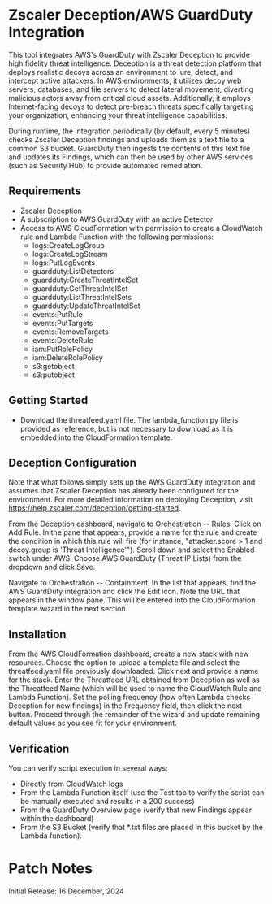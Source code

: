 # Zscaler Deception/AWS GuardDuty Integration

This tool integrates AWS's GuardDuty with Zscaler Deception to provide high fidelity threat intelligence. Deception is a threat detection platform that deploys realistic decoys across an environment to lure, detect, and intercept active attackers. In AWS environments, it utilizes decoy web servers, databases, and file servers to detect lateral movement, diverting malicious actors away from critical cloud assets. Additionally, it employs Internet-facing decoys to detect pre-breach threats specifically targeting your organization, enhancing your threat intelligence capabilities.

During runtime, the integration periodically (by default, every 5 minutes) checks Zscaler Deception findings and uploads them as a text file to a common S3 bucket. GuardDuty then ingests the contents of this text file and updates its Findings, which can then be used by other AWS services (such as Security Hub) to provide automated remediation.

## Requirements
- Zscaler Deception
- A subscription to AWS GuardDuty with an active Detector
- Access to AWS CloudFormation with permission to create a CloudWatch rule and Lambda Function with the following permissions:
    - logs:CreateLogGroup
    - logs:CreateLogStream
    - logs:PutLogEvents
    - guardduty:ListDetectors
    - guardduty:CreateThreatIntelSet
    - guardduty:GetThreatIntelSet
    - guardduty:ListThreatIntelSets
    - guardduty:UpdateThreatIntelSet
    - events:PutRule
    - events:PutTargets
    - events:RemoveTargets
    - events:DeleteRule
    - iam:PutRolePolicy
    - iam:DeleteRolePolicy
    - s3:getobject
    - s3:putobject

## Getting Started
- Download the threatfeed.yaml file. The lambda_function.py file is provided as reference, but is not necessary to download as it is embedded into the CloudFormation template.

## Deception Configuration
Note that what follows simply sets up the AWS GuardDuty integration and assumes that Zscaler Deception has already been configured for the environment. For more detailed information on deploying Deception, visit https://help.zscaler.com/deception/getting-started.

From the Deception dashboard, navigate to Orchestration -- Rules. Click on Add Rule. In the pane that appears, provide a name for the rule and create the condition in which this rule will fire (for instance, "attacker.score > 1 and decoy.group is 'Threat Intelligence'"). Scroll down and select the Enabled switch under AWS. Choose AWS GuardDuty (Threat IP Lists) from the dropdown and click Save.

Navigate to Orchestration -- Containment. In the list that appears, find the AWS GuardDuty integration and click the Edit icon. Note the URL that appears in the window pane. This will be entered into the CloudFormation template wizard in the next section.

## Installation
From the AWS CloudFormation dashboard, create a new stack with new resources. Choose the option to upload a template file and select the threatfeed.yaml file previously downloaded. Click next and provide a name for the stack. Enter the Threatfeed URL obtained from Deception as well as the Threatfeed Name (which will be used to name the CloudWatch Rule and Lambda Function). Set the polling frequency (how often Lambda checks Deception for new findings) in the Frequency field, then click the next button. Proceed through the remainder of the wizard and update remaining default values as you see fit for your environment.

## Verification
You can verify script execution in several ways:
 - Directly from CloudWatch logs
 - From the Lambda Function itself (use the Test tab to verify the script can be manually executed and results in a 200 success)
 - From the GuardDuty Overview page (verify that new Findings appear within the dashboard)
 - From the S3 Bucket (verify that *.txt files are placed in this bucket by the Lambda function).

# Patch Notes
Initial Release: 16 December, 2024